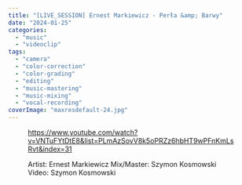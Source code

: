 ```yaml
---
title: "[LIVE_SESSION] Ernest Markiewicz - Perła &amp; Barwy"
date: "2024-01-25"
categories:
  - "music"
  - "videoclip"
tags:
  - "camera"
  - "color-correction"
  - "color-grading"
  - "editing"
  - "music-mastering"
  - "music-mixing"
  - "vocal-recording"
coverImage: "maxresdefault-24.jpg"
---
```


<figure>

https://www.youtube.com/watch?v=VNTuFYtDtE8&list=PLmAzSovV8k5oPRZz6hbHT9wPFnKmLsRvt&index=31

<figcaption>

Artist: Ernest Markiewicz
Mix/Master: Szymon Kosmowski
Video: Szymon Kosmowski

</figcaption>



</figure>
